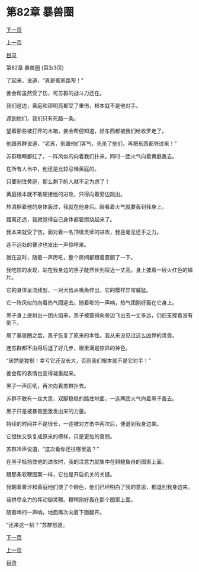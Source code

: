 <h1>第82章   暴兽圈</h1>
            <div><p><a href="./246_%E7%AC%AC83%E7%AB%A0_%E6%84%9F%E6%82%9F.md">下一页</a></p><p><a href="./244_%E7%AC%AC82%E7%AB%A0_%E6%9A%B4%E5%85%BD%E5%9C%88.md">上一页</a></p><p><a href="../">目录</a></p></div>
            <div><p>第82章   暴兽圈 (第3/3页)</p><p>了起来，说道，“真是冤家路窄！”</p><p>姜会帮虽然受了伤，可苏群的战斗力还在。</p><p>我们这边，黄庭和邵明亮都受了重伤，根本就不是他对手。</p><p>遇到他们，我们只有死路一条。</p><p>望着那些被打开的木箱，姜会帮便知道，好东西都被我们给收罗走了。</p><p>他跟苏群说道，“老苏，别跟他们客气，先杀了他们，再把东西都夺过来！”</p><p>苏群眼睛都红了，一阵风似的向着我们扑来，同时一团火气向着黄庭轰去。</p><p>在所有人当中，他还是比较忌惮黄庭的。</p><p>只要制住黄庭，那么剩下的人就不足为虑了！</p><p>黄庭根本就不敢硬接他的进攻，只得向着旁边跳出。</p><p>热浪擦着他的身体轰过，我就在他身后。眼看着火气就要轰到我身上。</p><p>距离还远，我就觉得自己身体都要燃烧起来了。</p><p>我本来就受了伤，面对着一名顶级灵师的进攻，我是毫无还手之力。</p><p>连不远处的曹汐也发出一声惊呼来。</p><p>就在这时，随着一声厉吼，整个房间都跟着震颤了一下。</p><p>我吃惊的发现，站在我身边的黑子陡然长到将近一丈高，身上披着一层火红色的鳞片。</p><p>它的身体呈流线型，一对犬齿从嘴角伸出，它的模样异常威猛。</p><p>它一阵风似的向着热气团迎去。随着嘭的一声响，热气团刚好轰在它身上。</p><p>黑子身上迸射出一团火焰来，黑子被震得向旁边飞出去一丈多远，仍旧支撑着没有倒下。</p><p>用了暴兽圈之后，黑子恢复了原来的本性。我从来没见过这么凶悍的灵兽。</p><p>连苏群都不由得后退了好几步，眼里满是惊异的神色。</p><p>“居然是狻猊！幸亏它还没长大，否则我们根本就不是它对手！”</p><p>姜会帮的表情也变得凝重起来。</p><p>黑子一声厉吼，再次向着苏群扑去。</p><p>苏群不敢有一丝大意，双脚稳稳的踏住地面，一连两团火气向着黑子轰去。</p><p>黑子只是被暴兽圈激发出来的力量。</p><p>持续的时间并不是很长，一连被对方击中两次后，便退到我身边来。</p><p>它很快又恢复成原来的模样，只是更加的衰弱。</p><p>苏群冷声说道，“这次看你还往哪里逃？”</p><p>在黑子抵挡住他的进攻时，我的注意力就集中在鲟鳇鱼舟的图案上面。</p><p>跟那条软鞭图案一样，它也是开启机关的关键。</p><p>我朝着曹汐和黄庭他们使了个眼色，他们已经明白了我的意思，都退到我身边来。</p><p>我拼尽全力的挥动御灵鞭。鞭稍刚好轰在那个图案上面。</p><p>随着哗的一声响，地面再次向着下面翻开。</p><p>“还来这一招？”苏群怒道。</p></div>
            <div><p><a href="./246_%E7%AC%AC83%E7%AB%A0_%E6%84%9F%E6%82%9F.md">下一页</a></p><p><a href="./244_%E7%AC%AC82%E7%AB%A0_%E6%9A%B4%E5%85%BD%E5%9C%88.md">上一页</a></p><p><a href="../">目录</a></p></div>